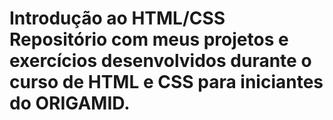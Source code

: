 <h1> Introdução ao HTML/CSS
Repositório com meus projetos e exercícios desenvolvidos durante o curso de HTML e CSS para iniciantes do ORIGAMID.
